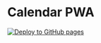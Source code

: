 # Calendar PWA

[![Deploy to GitHub pages](https://github.com/kenedyolisi/calendar-pwa/actions/workflows/deploy.yml/badge.svg)](https://github.com/kenedyolisi/calendar-pwa/actions/workflows/deploy.yml)
